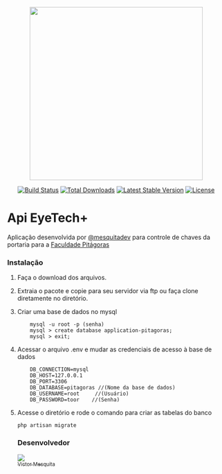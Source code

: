 <p align="center"><img src="https://res.cloudinary.com/dtfbvvkyp/image/upload/v1566331377/laravel-logolockup-cmyk-red.svg" width="400"></p>

<p align="center">
<a href="https://travis-ci.org/laravel/framework"><img src="https://travis-ci.org/laravel/framework.svg" alt="Build Status"></a>
<a href="https://packagist.org/packages/laravel/framework"><img src="https://poser.pugx.org/laravel/framework/d/total.svg" alt="Total Downloads"></a>
<a href="https://packagist.org/packages/laravel/framework"><img src="https://poser.pugx.org/laravel/framework/v/stable.svg" alt="Latest Stable Version"></a>
<a href="https://packagist.org/packages/laravel/framework"><img src="https://poser.pugx.org/laravel/framework/license.svg" alt="License"></a>
</p>


# Api EyeTech+
Aplicação desenvolvida por [@mesquitadev](https://github.com/mesquitadev) para controle de chaves da portaria para a [ Faculdade Pitágoras](http://pitagoras.com.br/)


### Instalação
1. Faça o download dos arquivos.
2. Extraia o pacote e copie para seu servidor via ftp ou faça clone diretamente no diretório.

3. Criar uma base de dados no mysql
    ```
        mysql -u root -p (senha)
        mysql > create database application-pitagoras;
        mysql > exit;  
    ```
4. Acessar o arquivo .env e mudar as credenciais de acesso à base de dados
    ```
        DB_CONNECTION=mysql
        DB_HOST=127.0.0.1
        DB_PORT=3306
        DB_DATABASE=pitagoras //(Nome da base de dados)
        DB_USERNAME=root     //(Usuário)
        DB_PASSWORD=toor    //(Senha)
    ```
5. Acesse o diretório e rode o comando para criar as tabelas do banco
    ```
    php artisan migrate
    ```


   ### Desenvolvedor
   [<img src="https://avatars.githubusercontent.com/mesquitadev?s=115"><br><sub>Victor Mesquita</sub>](https://github.com/mesquitadev)
